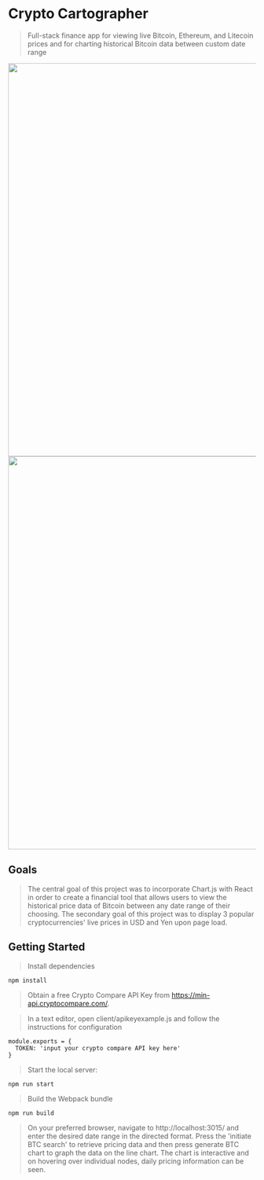 # Crypto Cartographer
> Full-stack finance app for viewing live Bitcoin, Ethereum, and Litecoin prices and for charting historical Bitcoin data between custom date range

<img src="https://akshajmodyportfolio.s3-us-west-1.amazonaws.com/CryptoDemo1.png" width=800>
<img src="https://akshajmodyportfolio.s3-us-west-1.amazonaws.com/CryptoDemo2.png" width=800>

## Goals
> The central goal of this project was to incorporate Chart.js with React in order to create a financial tool that allows users to view the historical price data of Bitcoin between any date range of their choosing. The secondary goal of this project was to display 3 popular cryptocurrencies' live prices in USD and Yen upon page load.

## Getting Started
> Install dependencies
```
npm install
```
> Obtain a free Crypto Compare API Key from https://min-api.cryptocompare.com/.

> In a text editor, open client/apikeyexample.js and follow the instructions for configuration

```
module.exports = {
  TOKEN: 'input your crypto compare API key here'
}
```
>Start the local server:
```
npm run start
```
>Build the Webpack bundle
```
npm run build
```
>On your preferred browser, navigate to http://localhost:3015/ and enter the desired date range in the directed format. Press the 'initiate BTC search' to retrieve pricing data and then press generate BTC chart to graph the data on the line chart. The chart is interactive and on hovering over individual nodes, daily pricing information can be seen.



